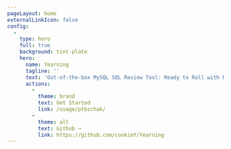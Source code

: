 ```yaml
---
pageLayout: home
externalLinkIcon: false
config:
  -
    type: hero
    full: true
    background: tint-plate
    hero:
      name: Yearning
      tagline: ''
      text: 'Out-of-the-box MySQL SQL Review Tool: Ready to Roll with No Hassles!'
      actions:
        -
          theme: brand
          text: Get Started
          link: /usage/ptbzchak/
        -
          theme: alt
          text: Github →
          link: https://github.com/cookieY/Yearning
---
```

